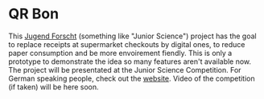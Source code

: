 ﻿# QR Bon
This [Jugend Forscht](http://www.jugend-forscht.de/) (something like "Junior Science") project has 
the goal to replace receipts at supermarket checkouts by digital ones, to reduce paper consumption
and be more envoirement fiendly. This is only a prototype to demonstrate the idea so many features 
aren't available now. The project will be presentated at the Junior Science Competition.
For German speaking people, check out the [website](www.qr-bon.com).
Video of the competition (if taken) will be here soon.

